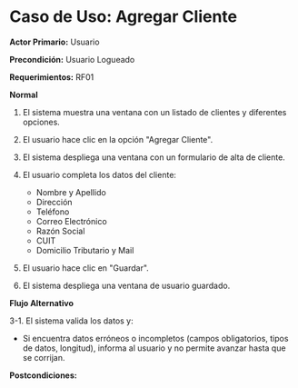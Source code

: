 # Caso de Uso: Agregar Cliente

**Actor Primario:** Usuario

**Precondición:** Usuario Logueado

**Requerimientos:** RF01

**Normal**

1. El sistema muestra una ventana con un listado de clientes y diferentes opciones.

2. El usuario hace clic en la opción "Agregar Cliente".

3. El sistema despliega una ventana con un formulario de alta de cliente.

4. El usuario completa los datos del cliente:
   - Nombre y Apellido
   - Dirección
   - Teléfono
   - Correo Electrónico
   - Razón Social
   - CUIT
   - Domicilio Tributario y Mail

5. El usuario hace clic en "Guardar".

6. El sistema despliega una ventana de  usuario guardado.

**Flujo Alternativo**

3-1. El sistema valida los datos y:
   - Si encuentra datos erróneos o incompletos (campos obligatorios, tipos de datos, longitud), informa al usuario y no permite avanzar hasta que se corrijan.

**Postcondiciones:** 
